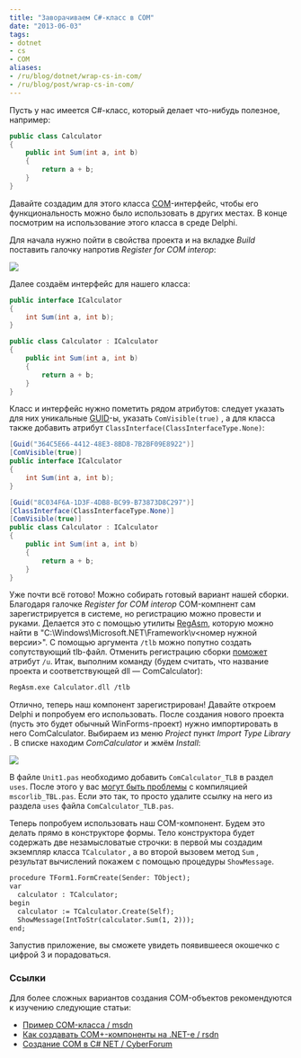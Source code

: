 ```yaml
---
title: "Заворачиваем C#-класс в COM"
date: "2013-06-03"
tags:
- dotnet
- cs
- COM
aliases:
- /ru/blog/dotnet/wrap-cs-in-com/
- /ru/blog/post/wrap-cs-in-com/
---
```



Пусть у нас имеется C#-класс, который делает что-нибудь полезное, например:

```cs
public class Calculator
{
    public int Sum(int a, int b)
    {
        return a + b;
    }
}
```

Давайте создадим для этого класса [COM](http://ru.wikipedia.org/wiki/Component_Object_Model)-интерфейс, чтобы его функциональность можно было использовать в других местах. В конце посмотрим на использование этого класса в среде Delphi.<!--more-->

Для начала нужно пойти в свойства проекта и на вкладке *Build* поставить галочку напротив *Register for COM interop*:

<p class="center">
  <img src="/img/posts/dotnet/wrap-cs-in-com/screen1.png" />
</p>

Далее создаём интерфейс для нашего класса:

```cs
public interface ICalculator
{
    int Sum(int a, int b);
}

public class Calculator : ICalculator
{
    public int Sum(int a, int b)
    {
        return a + b;
    }
}
```

Класс и интерфейс нужно пометить рядом атрибутов: следует указать для них уникальные [GUID](http://ru.wikipedia.org/wiki/GUID)-ы, указать `ComVisible(true)`
, а для класса также добавить атрибут `ClassInterface(ClassInterfaceType.None)`:

```cs
[Guid("364C5E66-4412-48E3-8BD8-7B2BF09E8922")]
[ComVisible(true)]
public interface ICalculator
{
    int Sum(int a, int b);
}

[Guid("8C034F6A-1D3F-4DB8-BC99-B73873D8C297")]
[ClassInterface(ClassInterfaceType.None)]
[ComVisible(true)]
public class Calculator : ICalculator
{
    public int Sum(int a, int b)
    {
        return a + b;
    }
}
```

Уже почти всё готово! Можно собирать готовый вариант нашей сборки. Благодаря галочке *Register for COM interop* COM-компнент сам зарегистрируется в системе, но регистрацию можно провести и руками. Делается это с помощью утилиты [RegAsm](http://msdn.microsoft.com/ru-ru/library/tzat5yw6.aspx), которую можно найти в "C:\Windows\Microsoft.NET\Framework\v<номер нужной версии>\". С помощью аргумента `/tlb` можно попутно создать сопутствующий tlb-файл. Отменить регистрацию сборки
[поможет](http://stackoverflow.com/questions/7841428/how-to-unregister-the-assembly-registered-using-regasm) атрибут `/u`. Итак, выполним команду (будем считать, что название проекта и соответствующей dll — ComCalculator):

```txt
RegAsm.exe Calculator.dll /tlb
```

Отлично, теперь наш компонент зарегистрирован! Давайте откроем Delphi и попробуем его использовать. После создания нового проекта (пусть это будет обычный WinForms-проект) нужно импортировать в него ComCalculator. Выбираем из меню *Project* пункт *Import Type Library* . В списке находим *ComCalculator* и жмём *Install*:

<p class="center">
  <img src="/img/posts/dotnet/wrap-cs-in-com/screen2.png" />
</p>

В файле `Unit1.pas` необходимо добавить `ComCalculator_TLB` в раздел `uses`. После этого у вас <a href="http://stackoverflow.com/questions/7196769/what-is-this-error-mscorlib-tlb-pas">могут быть проблемы</a> с компиляцией `mscorlib_TBL.pas`. Если это так, то просто удалите ссылку на него из раздела `uses` файла `ComCalculator_TLB.pas`.

Теперь попробуем использовать наш COM-компонент. Будем это делать прямо в конструкторе формы. Тело конструктора будет содержать две незамысловатые строчки: в первой мы создадим экземпляр класса `TCalculator` , а во второй вызовем метод `Sum` , результат вычислений покажем с помощью процедуры `ShowMessage`.

```txt
procedure TForm1.FormCreate(Sender: TObject);
var
  calculator : TCalculator;
begin
  calculator := TCalculator.Create(Self);
  ShowMessage(IntToStr(calculator.Sum(1, 2)));
end;
```

Запустив приложение, вы сможете увидеть появившееся окошечко с цифрой 3 и порадоваться. 

### Ссылки

Для более сложных вариантов создания COM-объектов рекомендуются к изучению следующие статьи:

* [Пример COM-класса / msdn](http://msdn.microsoft.com/ru-ru/library/c3fd4a20.aspx)
* [Как создавать COM+-компоненты на .NET-е / rsdn](http://rsdn.ru/forum/info/FAQ.dotnet.complusplus)
* [Создание COM в C# NET / CyberForum](http://www.cyberforum.ru/csharp-net/thread153051.html)